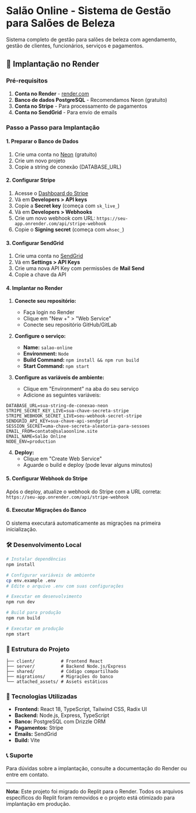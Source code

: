 # Salão Online - Sistema de Gestão para Salões de Beleza

Sistema completo de gestão para salões de beleza com agendamento, gestão de clientes, funcionários, serviços e pagamentos.

## 🚀 Implantação no Render

### Pré-requisitos

1. **Conta no Render** - [render.com](https://render.com)
2. **Banco de dados PostgreSQL** - Recomendamos Neon (gratuito)
3. **Conta no Stripe** - Para processamento de pagamentos
4. **Conta no SendGrid** - Para envio de emails

### Passo a Passo para Implantação

#### 1. Preparar o Banco de Dados

1. Crie uma conta no [Neon](https://neon.tech) (gratuito)
2. Crie um novo projeto
3. Copie a string de conexão (DATABASE_URL)

#### 2. Configurar Stripe

1. Acesse o [Dashboard do Stripe](https://dashboard.stripe.com)
2. Vá em **Developers > API keys**
3. Copie a **Secret key** (começa com `sk_live_`)
4. Vá em **Developers > Webhooks**
5. Crie um novo webhook com URL: `https://seu-app.onrender.com/api/stripe-webhook`
6. Copie o **Signing secret** (começa com `whsec_`)

#### 3. Configurar SendGrid

1. Crie uma conta no [SendGrid](https://sendgrid.com)
2. Vá em **Settings > API Keys**
3. Crie uma nova API Key com permissões de **Mail Send**
4. Copie a chave da API

#### 4. Implantar no Render

1. **Conecte seu repositório:**
   - Faça login no Render
   - Clique em "New +" > "Web Service"
   - Conecte seu repositório GitHub/GitLab

2. **Configure o serviço:**
   - **Name:** `salao-online`
   - **Environment:** `Node`
   - **Build Command:** `npm install && npm run build`
   - **Start Command:** `npm start`

3. **Configure as variáveis de ambiente:**
   - Clique em "Environment" na aba do seu serviço
   - Adicione as seguintes variáveis:

```
DATABASE_URL=sua-string-de-conexao-neon
STRIPE_SECRET_KEY_LIVE=sua-chave-secreta-stripe
STRIPE_WEBHOOK_SECRET_LIVE=seu-webhook-secret-stripe
SENDGRID_API_KEY=sua-chave-api-sendgrid
SESSION_SECRET=uma-chave-secreta-aleatoria-para-sessoes
EMAIL_FROM=contato@salaoonline.site
EMAIL_NAME=Salão Online
NODE_ENV=production
```

4. **Deploy:**
   - Clique em "Create Web Service"
   - Aguarde o build e deploy (pode levar alguns minutos)

#### 5. Configurar Webhook do Stripe

Após o deploy, atualize o webhook do Stripe com a URL correta:
`https://seu-app.onrender.com/api/stripe-webhook`

#### 6. Executar Migrações do Banco

O sistema executará automaticamente as migrações na primeira inicialização.

### 🛠️ Desenvolvimento Local

```bash
# Instalar dependências
npm install

# Configurar variáveis de ambiente
cp env.example .env
# Edite o arquivo .env com suas configurações

# Executar em desenvolvimento
npm run dev

# Build para produção
npm run build

# Executar em produção
npm start
```

### 📁 Estrutura do Projeto

```
├── client/          # Frontend React
├── server/          # Backend Node.js/Express
├── shared/          # Código compartilhado
├── migrations/      # Migrações do banco
└── attached_assets/ # Assets estáticos
```

### 🔧 Tecnologias Utilizadas

- **Frontend:** React 18, TypeScript, Tailwind CSS, Radix UI
- **Backend:** Node.js, Express, TypeScript
- **Banco:** PostgreSQL com Drizzle ORM
- **Pagamentos:** Stripe
- **Emails:** SendGrid
- **Build:** Vite

### 📞 Suporte

Para dúvidas sobre a implantação, consulte a documentação do Render ou entre em contato.

---

**Nota:** Este projeto foi migrado do Replit para o Render. Todos os arquivos específicos do Replit foram removidos e o projeto está otimizado para implantação em produção.
